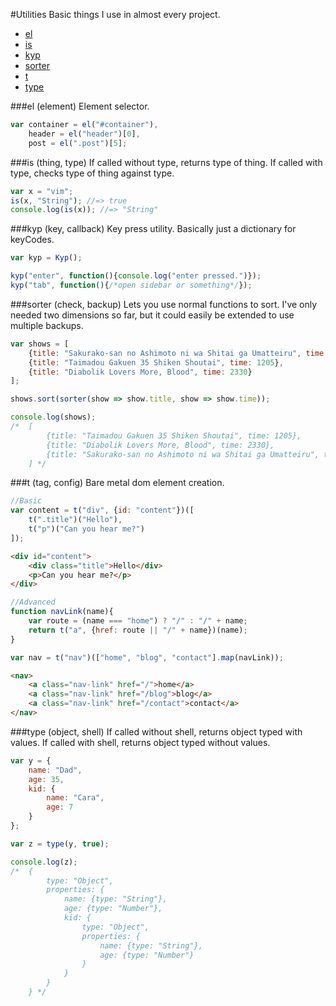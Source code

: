 #Utilities
Basic things I use in almost every project.

* [el](#el-element)
* [is](#is-thing-type)
* [kyp](#kyp-key-callback)
* [sorter](#sorter-check-backup)
* [t](#t-tag-config)
* [type](#type-object-shell)

###el (element)
Element selector.

```javascript
var container = el("#container"),
    header = el("header")[0],
    post = el(".post")[5];
```

###is (thing, type)
If called without type, returns type of thing. If called with type, checks type of thing against type.

```javascript
var x = "vim";
is(x, "String"); //=> true
console.log(is(x)); //=> "String"
```

###kyp (key, callback)
Key press utility. Basically just a dictionary for keyCodes.

```javascript
var kyp = Kyp();

kyp("enter", function(){console.log("enter pressed.")});
kyp("tab", function(){/*open sidebar or something*/});
```

###sorter (check, backup)
Lets you use normal functions to sort. I've only needed two dimensions so far, but it could easily be extended to use multiple backups.

```javascript
var shows = [
    {title: "Sakurako-san no Ashimoto ni wa Shitai ga Umatteiru", time: 2330},
    {title: "Taimadou Gakuen 35 Shiken Shoutai", time: 1205},
    {title: "Diabolik Lovers More, Blood", time: 2330}
];

shows.sort(sorter(show => show.title, show => show.time));

console.log(shows);
/*  [
        {title: "Taimadou Gakuen 35 Shiken Shoutai", time: 1205},
        {title: "Diabolik Lovers More, Blood", time: 2330},
        {title: "Sakurako-san no Ashimoto ni wa Shitai ga Umatteiru", time: 2330},
    ] */

```

###t (tag, config)
Bare metal dom element creation.

```javascript
//Basic
var content = t("div", {id: "content"})([
    t(".title")("Hello"),
    t("p")("Can you hear me?")
]);
```
```html
<div id="content">
    <div class="title">Hello</div>
    <p>Can you hear me?</p>
</div>
```
```javascript
//Advanced
function navLink(name){
    var route = (name === "home") ? "/" : "/" + name;
    return t("a", {href: route || "/" + name})(name);
}

var nav = t("nav")(["home", "blog", "contact"].map(navLink));
```
```html
<nav>
    <a class="nav-link" href="/">home</a>
    <a class="nav-link" href="/blog">blog</a>
    <a class="nav-link" href="/contact">contact</a>
</nav>
```

###type (object, shell)
If called without shell, returns object typed with values. If called with shell, returns object typed without values.

```javascript
var y = {
    name: "Dad",
    age: 35,
    kid: {
        name: "Cara",
        age: 7
    }
};

var z = type(y, true);

console.log(z);
/*  {
        type: "Object",
        properties: {
            name: {type: "String"},
            age: {type: "Number"},
            kid: {
                type: "Object",
                properties: {
                    name: {type: "String"},
                    age: {type: "Number"}
                }
            }
        }
    } */
```

